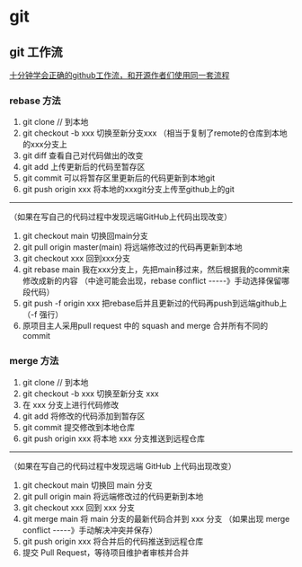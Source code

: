 # git




## git 工作流


[十分钟学会正确的github工作流，和开源作者们使用同一套流程](https://www.bilibili.com/video/BV19e4y1q7JJ/?share_source=copy_web&vd_source=727ffe1727e24c229169af42b43aa2e0)


### rebase 方法

1. git clone // 到本地
2. git checkout -b xxx 切换至新分支xxx
（相当于复制了remote的仓库到本地的xxx分支上
4. git diff 查看自己对代码做出的改变
5. git add 上传更新后的代码至暂存区
6. git commit 可以将暂存区里更新后的代码更新到本地git
7. git push origin xxx 将本地的xxxgit分支上传至github上的git
-----------------------------------------------------------
（如果在写自己的代码过程中发现远端GitHub上代码出现改变）
1. git checkout main 切换回main分支
2. git pull origin master(main) 将远端修改过的代码再更新到本地
3. git checkout xxx 回到xxx分支
4. git rebase main 我在xxx分支上，先把main移过来，然后根据我的commit来修改成新的内容
（中途可能会出现，rebase conflict -----》手动选择保留哪段代码）
5. git push -f origin xxx 把rebase后并且更新过的代码再push到远端github上
（-f 强行）
1. 原项目主人采用pull request 中的 squash and merge 合并所有不同的commit

### merge 方法

1. git clone // 到本地
2. git checkout -b xxx 切换至新分支 xxx
3. 在 xxx 分支上进行代码修改
4. git add 将修改的代码添加到暂存区
5. git commit 提交修改到本地仓库
6. git push origin xxx 将本地 xxx 分支推送到远程仓库
-----------------------------------------------------------
（如果在写自己的代码过程中发现远端 GitHub 上代码出现改变）
1. git checkout main 切换回 main 分支
2. git pull origin main 将远端修改过的代码更新到本地
3. git checkout xxx 回到 xxx 分支
4. git merge main 将 main 分支的最新代码合并到 xxx 分支
（如果出现 merge conflict -----》手动解决冲突并保存）
5. git push origin xxx 将合并后的代码推送到远程仓库
6. 提交 Pull Request，等待项目维护者审核并合并
